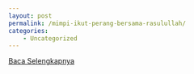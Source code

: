 ```yaml
---
layout: post
permalink: /mimpi-ikut-perang-bersama-rasulullah/
categories:
    - Uncategorized
---
```


[Baca Selengkapnya](/01)